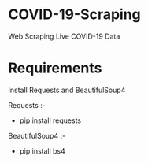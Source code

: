# COVID-19-Scraping
Web Scraping Live COVID-19 Data<br>

# Requirements
Install Requests and BeautifulSoup4<br>

Requests :- <br>

- pip install requests<br>

BeautifulSoup4 :-<br>

- pip install bs4<br>
